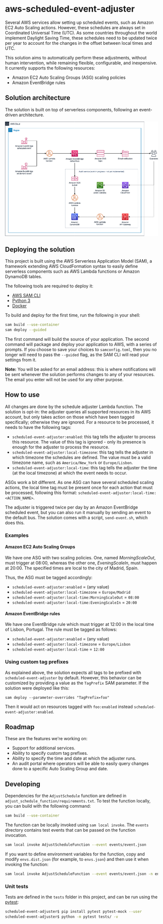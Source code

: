 # aws-scheduled-event-adjuster

Several AWS services allow setting up scheduled events, such as Amazon EC2 Auto Scaling actions. However, these schedules are always set in Coordinated Universal Time (UTC). As some countries throughout the world implement Daylight Saving Time, these schedules need to be updated twice per year to account for the changes in the offset between local times and UTC.

This solution aims to automatically perform these adjustments, without human intervention, while remaining flexible, configurable, and inexpensive. It currently supports the following resources:

* Amazon EC2 Auto Scaling Groups (ASG) scaling policies
* Amazon EventBridge rules

## Solution architecture

The solution is built on top of serverless components, following an event-driven architecture.

![](architecture_diagram.png)

## Deploying the solution

This project is built using the AWS Serverless Application Model (SAM), a framework extending AWS CloudFormation syntax to easily define serverless components such as AWS Lambda functions or Amazon DynamoDB tables.

The following tools are required to deploy it:

* [AWS SAM CLI](https://docs.aws.amazon.com/serverless-application-model/latest/developerguide/serverless-sam-cli-install.html)
* [Python 3](https://www.python.org/downloads/)
* [Docker](https://hub.docker.com/search/?type=edition&offering=community)

To build and deploy for the first time, run the following in your shell:

```bash
sam build --use-container
sam deploy --guided
```

The first command will build the source of your application. The second command will package and deploy your application to AWS, with a series of prompts. If you choose to save your choices to `samconfig.toml`, then you no longer will need to pass the `--guided` flag, as the SAM CLI will read your settings from it.

**Note:** You will be asked for an email address: this is where notifications will be sent whenever the solution performs changes to any of your resources. The email you enter will not be used for any other purpose.

## How to use

All changes are done by the schedule adjuster Lambda function. The solution is opt-in: the adjuster queries all supported resources in its AWS account, but only takes action on those which have been tagged specifically; otherwise they are ignored. For a resource to be processed, it needs to have the following tags:

* `scheduled-event-adjuster:enabled`: this tag tells the adjuster to process this resource. The value of this tag is ignored - only its presence is enough for the adjuster to process the resource.
* `scheduled-event-adjuster:local-timezone`: this tag tells the adjuster in which timezone the schedules are defined. The value must be a valid timezone name, such as `America/New_York` or `Europe/Lisbon`.
* `scheduled-event-adjuster:local-time`: this tag tells the adjuster the time (at the local timezone) at which the event needs to occur.

ASGs work a bit different. As one ASG can have several scheduled scaling actions, the local time tag must be present once for each action that must be processed, following this format: `scheduled-event-adjuster:local-time:<ACTION_NAME>`.

The adjuster is triggered twice per day by an Amazon EventBridge scheduled event, but you can also run it manually by sending an event to the default bus. The solution comes with a script, `send-event.sh`, which does this.

### Examples

#### Amazon EC2 Auto Scaling Groups

We have one ASG with two scaling policies. One, named _MorningScaleOut_, must trigger at 08:00, whereas the other one, _EveningScaleIn_, must happen at 20:00. The specified times are local to the city of Madrid, Spain.

Thus, the ASG must be tagged accordingly:

* `scheduled-event-adjuster:enabled` = (any value)
* `scheduled-event-adjuster:local-timezone` = `Europe/Madrid`
* `scheduled-event-adjuster:local-time:MorningScaleOut` = `08:00`
* `scheduled-event-adjuster:local-time:EveningScaleIn` = `20:00`

#### Amazon EventBridge rules

We have one EventBridge rule which must trigger at 12:00 in the local time of Lisbon, Portugal. The rule must be tagged as follows:

* `scheduled-event-adjuster:enabled` = (any value)
* `scheduled-event-adjuster:local-timezone` = `Europe/Lisbon`
* `scheduled-event-adjuster:local-time` = `12:00`

### Using custom tag prefixes

As explained above, the solution expects all tags to be prefixed with `scheduled-event-adjuster` by default. However, this behavior can be customized by providing a value as the `TagPrefix` SAM parameter. If the solution were deployed like this:

```
sam deploy --parameter-overrides "TagPrefix=foo"
```

Then it would act on resources tagged with `foo:enabled` instead `scheduled-event-adjuster:enabled`.

## Roadmap

These are the features we're working on:

* Support for additional services.
* Ability to specify custom tag prefixes.
* Ability to specify the time and date at which the adjuster runs.
* An audit portal where operators will be able to easily query changes done to a specific Auto Scaling Group and date.

## Developing

Dependencies for the `AdjustSchedule` function are defined in `adjust_schedule_function/requirements.txt`. To test the function locally, you can build with the following command:

```bash
sam build --use-container
```

The function can be locally invoked using `sam local invoke`. The `events` directory contains test events that can be passed on the function invocation.

```bash
sam local invoke AdjustScheduleFunction --event events/event.json
```

If you want to define environment variables for the function, copy and modify `envs.dist.json` (for example, to `envs.json`) and then use it when invoking the function:

```bash
sam local invoke AdjustScheduleFunction --event events/event.json -n envs.json
```

### Unit tests

Tests are defined in the `tests` folder in this project, and can be run using the [pytest](https://docs.pytest.org/en/latest/):

```bash
scheduled-event-adjuster$ pip install pytest pytest-mock --user
scheduled-event-adjuster$ python -m pytest tests/ -v
```
